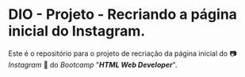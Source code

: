 # DIO - Projeto - Recriando a página inicial do Instagram.

Este é o repositório para o projeto de recriação da página inicial do :camera: *Instagram* :camera_flash: do *Bootcamp* "***HTML Web Developer***".
